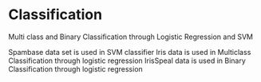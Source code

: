 # Classification
Multi class and Binary Classification through Logistic Regression and SVM

Spambase data set is used in SVM classifier
Iris data is used in Multiclass Classification through logistic regression
IrisSpeal data is used in Binary Classification through logistic regression
